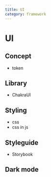 ```yaml
---
title: UI
category: framework
---
```


# UI

## Concept

- token

## Library

- ChakraUI

## Styling

- css
- css in js

## Styleguide

- Storybook

## Dark mode
